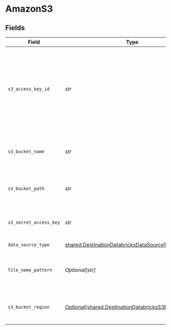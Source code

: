 # AmazonS3


## Fields

| Field                                                                                                                                        | Type                                                                                                                                         | Required                                                                                                                                     | Description                                                                                                                                  | Example                                                                                                                                      |
| -------------------------------------------------------------------------------------------------------------------------------------------- | -------------------------------------------------------------------------------------------------------------------------------------------- | -------------------------------------------------------------------------------------------------------------------------------------------- | -------------------------------------------------------------------------------------------------------------------------------------------- | -------------------------------------------------------------------------------------------------------------------------------------------- |
| `s3_access_key_id`                                                                                                                           | *str*                                                                                                                                        | :heavy_check_mark:                                                                                                                           | The Access Key Id granting allow one to access the above S3 staging bucket. Airbyte requires Read and Write permissions to the given bucket. | A012345678910EXAMPLE                                                                                                                         |
| `s3_bucket_name`                                                                                                                             | *str*                                                                                                                                        | :heavy_check_mark:                                                                                                                           | The name of the S3 bucket to use for intermittent staging of the data.                                                                       | airbyte.staging                                                                                                                              |
| `s3_bucket_path`                                                                                                                             | *str*                                                                                                                                        | :heavy_check_mark:                                                                                                                           | The directory under the S3 bucket where data will be written.                                                                                | data_sync/test                                                                                                                               |
| `s3_secret_access_key`                                                                                                                       | *str*                                                                                                                                        | :heavy_check_mark:                                                                                                                           | The corresponding secret to the above access key id.                                                                                         | a012345678910ABCDEFGH/AbCdEfGhEXAMPLEKEY                                                                                                     |
| `data_source_type`                                                                                                                           | [shared.DestinationDatabricksDataSourceType](../../models/shared/destinationdatabricksdatasourcetype.md)                                     | :heavy_check_mark:                                                                                                                           | N/A                                                                                                                                          |                                                                                                                                              |
| `file_name_pattern`                                                                                                                          | *Optional[str]*                                                                                                                              | :heavy_minus_sign:                                                                                                                           | The pattern allows you to set the file-name format for the S3 staging file(s)                                                                | {date}                                                                                                                                       |
| `s3_bucket_region`                                                                                                                           | [Optional[shared.DestinationDatabricksS3BucketRegion]](../../models/shared/destinationdatabrickss3bucketregion.md)                           | :heavy_minus_sign:                                                                                                                           | The region of the S3 staging bucket to use if utilising a copy strategy.                                                                     |                                                                                                                                              |